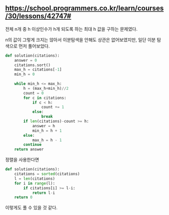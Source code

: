 https://school.programmers.co.kr/learn/courses/30/lessons/42747#
---

전체 n개 중 h 이상인수가 h개 되도록 하는 최대 h 값을 구하는 문제였다. 

n의 값이 그렇게 크지는 않아서 이분탐색을 안해도 상관은 없어보였지만, 일단 이분 탐색으로 먼저 풀어보았다.

```python
def solution(citations):
    answer = 0
    citations.sort()
    max_h = citations[-1]
    min_h = 0
    
    while min_h <= max_h:
        h = (max_h+min_h)//2
        count = 0
        for c in citations:
            if c < h:
                count += 1
            else:
                break
        if len(citations)-count >= h:
            answer = h
            min_h = h + 1
        else:
            max_h = h - 1
        continue
    return answer
```

정렬을 사용한다면

```python
def solution(citations):
    citations = sorted(citations)
    l = len(citations)
    for i in range(l):
        if citations[i] >= l-i:
            return l-i
    return 0
```
이렇게도 풀 수 있을 것 같다. 
